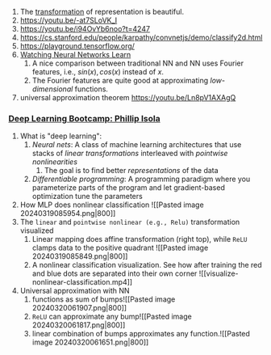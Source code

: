 1. The [transformation](https://youtu.be/-at7SLoVK_I?t=386) of representation is beautiful. 
2. https://youtu.be/-at7SLoVK_I 
3. https://youtu.be/i94OvYb6noo?t=4247
4. https://cs.stanford.edu/people/karpathy/convnetjs/demo/classify2d.html
5. https://playground.tensorflow.org/
6. [Watching Neural Networks Learn](https://www.youtube.com/@EmergentGarden)
	1. A nice comparison between traditional NN and NN uses Fourier features, i.e., $sin(x), cos(x)$ instead of $x$.
	2. The Fourier features are quite good at approximating *low-dimensional* functions.
7. universal approximation theorem https://youtu.be/Ln8pV1AXAgQ


### [Deep Learning Bootcamp: Phillip Isola](https://youtu.be/UEJqxSVtfY0)
1. What is "deep learning":
	1. *Neural nets*: A class of machine learning architectures that use stacks of *linear transformations* interleaved with *pointwise nonlinearities*
		1. The goal is to find better *representations* of the data
	2. *Differentiable programming*: A programming paradigm where you parameterize parts of the program and let gradient-based optimization tune the parameters
2. How MLP does nonlinear classification ![[Pasted image 20240319085954.png|800]]
3. The `linear` and `pointwise nonlinear (e.g., Relu)` transformation visualized
	1. Linear mapping does affine transformation (right top), while `ReLU` clamps data to the positive quadrant ![[Pasted image 20240319085849.png|800]]
	2. A nonlinear classification visualization. See how after training the red and blue dots are separated into their own corner ![[visualize-nonlinear-classification.mp4]]
4. Universal approximation with NN
	1. functions as sum of bumps![[Pasted image 20240320061907.png|800]]
	2. `ReLU` can approximate any bump![[Pasted image 20240320061817.png|800]]
	3. linear combination of bumps approximates any function.![[Pasted image 20240320061651.png|800]]
